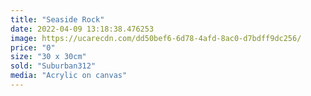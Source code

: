 ```yaml
---
title: "Seaside Rock"
date: 2022-04-09 13:18:38.476253
image: https://ucarecdn.com/dd50bef6-6d78-4afd-8ac0-d7bdff9dc256/
price: "0"
size: "30 x 30cm"
sold: "Suburban312"
media: "Acrylic on canvas"
---
```


